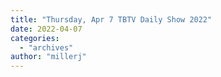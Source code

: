 ```yaml
---
title: "Thursday, Apr 7 TBTV Daily Show 2022"
date: 2022-04-07
categories: 
  - "archives"
author: "millerj"
---
```



